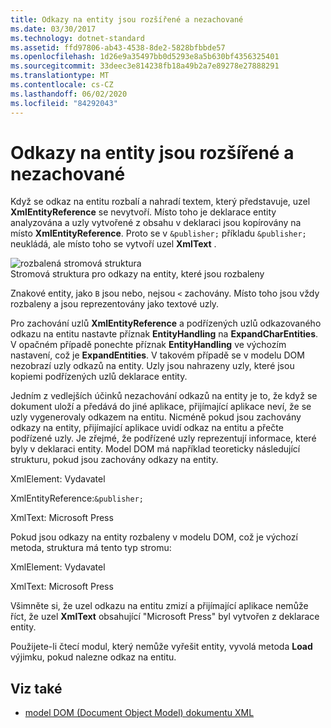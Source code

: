 ```yaml
---
title: Odkazy na entity jsou rozšířené a nezachované
ms.date: 03/30/2017
ms.technology: dotnet-standard
ms.assetid: ffd97806-ab43-4538-8de2-5828bfbbde57
ms.openlocfilehash: 1d26e9a35497bb0d5293e8a5b630bf4356325401
ms.sourcegitcommit: 33deec3e814238fb18a49b2a7e89278e27888291
ms.translationtype: MT
ms.contentlocale: cs-CZ
ms.lasthandoff: 06/02/2020
ms.locfileid: "84292043"
---
```

# <a name="entity-references-are-expanded-and-not-preserved"></a>Odkazy na entity jsou rozšířené a nezachované
Když se odkaz na entitu rozbalí a nahradí textem, který představuje, uzel **XmlEntityReference** se nevytvoří. Místo toho je deklarace entity analyzována a uzly vytvořené z obsahu v deklaraci jsou kopírovány na místo **XmlEntityReference**. Proto se v `&publisher;` příkladu `&publisher;` neukládá, ale místo toho se vytvoří uzel **XmlText** .  
  
 ![rozbalená stromová struktura](media/xmlentityref-expanded-nodes.gif "xmlentityref_expanded_nodes")  
Stromová struktura pro odkazy na entity, které jsou rozbaleny  
  
 Znakové entity, jako `B` jsou nebo, nejsou `<` zachovány. Místo toho jsou vždy rozbaleny a jsou reprezentovány jako textové uzly.  
  
 Pro zachování uzlů **XmlEntityReference** a podřízených uzlů odkazovaného odkazu na entitu nastavte příznak **EntityHandling** na **ExpandCharEntities**. V opačném případě ponechte příznak **EntityHandling** ve výchozím nastavení, což je **ExpandEntities**. V takovém případě se v modelu DOM nezobrazí uzly odkazů na entity. Uzly jsou nahrazeny uzly, které jsou kopiemi podřízených uzlů deklarace entity.  
  
 Jedním z vedlejších účinků nezachování odkazů na entity je to, že když se dokument uloží a předává do jiné aplikace, přijímající aplikace neví, že se uzly vygenerovaly odkazem na entitu. Nicméně pokud jsou zachovány odkazy na entity, přijímající aplikace uvidí odkaz na entitu a přečte podřízené uzly. Je zřejmé, že podřízené uzly reprezentují informace, které byly v deklaraci entity. Model DOM má například teoreticky následující strukturu, pokud jsou zachovány odkazy na entity.  
  
 XmlElement: Vydavatel  
  
 XmlEntityReference:`&publisher;`  
  
 XmlText: Microsoft Press  
  
 Pokud jsou odkazy na entity rozbaleny v modelu DOM, což je výchozí metoda, struktura má tento typ stromu:  
  
 XmlElement: Vydavatel  
  
 XmlText: Microsoft Press  
  
 Všimněte si, že uzel odkazu na entitu zmizí a přijímající aplikace nemůže říct, že uzel **XmlText** obsahující "Microsoft Press" byl vytvořen z deklarace entity.  
  
 Použijete-li čtecí modul, který nemůže vyřešit entity, vyvolá metoda **Load** výjimku, pokud nalezne odkaz na entitu.  
  
## <a name="see-also"></a>Viz také

- [model DOM (Document Object Model) dokumentu XML](xml-document-object-model-dom.md)
